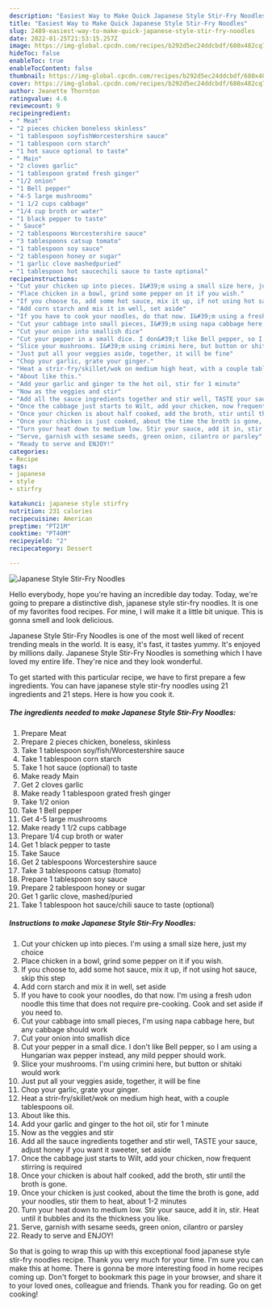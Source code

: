 ```yaml
---
description: "Easiest Way to Make Quick Japanese Style Stir-Fry Noodles"
title: "Easiest Way to Make Quick Japanese Style Stir-Fry Noodles"
slug: 2489-easiest-way-to-make-quick-japanese-style-stir-fry-noodles
date: 2022-01-25T21:53:15.257Z
image: https://img-global.cpcdn.com/recipes/b292d5ec24ddcbdf/680x482cq70/japanese-style-stir-fry-noodles-recipe-main-photo.jpg
hideToc: false
enableToc: true
enableTocContent: false
thumbnail: https://img-global.cpcdn.com/recipes/b292d5ec24ddcbdf/680x482cq70/japanese-style-stir-fry-noodles-recipe-main-photo.jpg
cover: https://img-global.cpcdn.com/recipes/b292d5ec24ddcbdf/680x482cq70/japanese-style-stir-fry-noodles-recipe-main-photo.jpg
author: Jeanette Thornton
ratingvalue: 4.6
reviewcount: 9
recipeingredient:
- " Meat"
- "2 pieces chicken boneless skinless"
- "1 tablespoon soyfishWorcestershire sauce"
- "1 tablespoon corn starch"
- "1 hot sauce optional to taste"
- " Main"
- "2 cloves garlic"
- "1 tablespoon grated fresh ginger"
- "1/2 onion"
- "1 Bell pepper"
- "4-5 large mushrooms"
- "1 1/2 cups cabbage"
- "1/4 cup broth or water"
- "1 black pepper to taste"
- " Sauce"
- "2 tablespoons Worcestershire sauce"
- "3 tablespoons catsup tomato"
- "1 tablespoon soy sauce"
- "2 tablespoon honey or sugar"
- "1 garlic clove mashedpuried"
- "1 tablespoon hot saucechili sauce to taste optional"
recipeinstructions:
- "Cut your chicken up into pieces. I&#39;m using a small size here, just my choice"
- "Place chicken in a bowl, grind some pepper on it if you wish."
- "If you choose to, add some hot sauce, mix it up, if not using hot sauce, skip this step"
- "Add corn starch and mix it in well, set aside"
- "If you have to cook your noodles, do that now. I&#39;m using a fresh udon noodle this time that does not require pre-cooking. Cook and set aside if you need to."
- "Cut your cabbage into small pieces, I&#39;m using napa cabbage here, but any cabbage should work"
- "Cut your onion into smallish dice"
- "Cut your pepper in a small dice. I don&#39;t like Bell pepper, so I am using a Hungarian wax pepper instead, any mild pepper should work."
- "Slice your mushrooms. I&#39;m using crimini here, but button or shitaki would work"
- "Just put all your veggies aside, together, it will be fine"
- "Chop your garlic, grate your ginger."
- "Heat a strir-fry/skillet/wok on medium high heat, with a couple tablespoons oil."
- "About like this."
- "Add your garlic and ginger to the hot oil, stir for 1 minute"
- "Now as the veggies and stir"
- "Add all the sauce ingredients together and stir well, TASTE your sauce, adjust honey if you want it sweeter, set aside"
- "Once the cabbage just starts to Wilt, add your chicken, now frequent stirring is required"
- "Once your chicken is about half cooked, add the broth, stir until the broth is gone."
- "Once your chicken is just cooked, about the time the broth is gone, add your noodles, stir them to heat, about 1-2 minutes"
- "Turn your heat down to medium low. Stir your sauce, add it in, stir. Heat until it bubbles and its the thickness you like."
- "Serve, garnish with sesame seeds, green onion, cilantro or parsley"
- "Ready to serve and ENJOY!"
categories:
- Recipe
tags:
- japanese
- style
- stirfry

katakunci: japanese style stirfry 
nutrition: 231 calories
recipecuisine: American
preptime: "PT21M"
cooktime: "PT40M"
recipeyield: "2"
recipecategory: Dessert

---
```



![Japanese Style Stir-Fry Noodles](https://img-global.cpcdn.com/recipes/b292d5ec24ddcbdf/680x482cq70/japanese-style-stir-fry-noodles-recipe-main-photo.jpg)

Hello everybody, hope you're having an incredible day today. Today, we're going to prepare a distinctive dish, japanese style stir-fry noodles. It is one of my favorites food recipes. For mine, I will make it a little bit unique. This is gonna smell and look delicious.

Japanese Style Stir-Fry Noodles is one of the most well liked of recent trending meals in the world. It is easy, it's fast, it tastes yummy. It's enjoyed by millions daily. Japanese Style Stir-Fry Noodles is something which I have loved my entire life. They're nice and they look wonderful.




To get started with this particular recipe, we have to first prepare a few ingredients. You can have japanese style stir-fry noodles using 21 ingredients and 21 steps. Here is how you cook it.

<!--inarticleads1-->

##### The ingredients needed to make Japanese Style Stir-Fry Noodles:

1. Prepare  Meat
1. Prepare 2 pieces chicken, boneless, skinless
1. Take 1 tablespoon soy/fish/Worcestershire sauce
1. Take 1 tablespoon corn starch
1. Take 1 hot sauce (optional) to taste
1. Make ready  Main
1. Get 2 cloves garlic
1. Make ready 1 tablespoon grated fresh ginger
1. Take 1/2 onion
1. Take 1 Bell pepper
1. Get 4-5 large mushrooms
1. Make ready 1 1/2 cups cabbage
1. Prepare 1/4 cup broth or water
1. Get 1 black pepper to taste
1. Take  Sauce
1. Get 2 tablespoons Worcestershire sauce
1. Take 3 tablespoons catsup (tomato)
1. Prepare 1 tablespoon soy sauce
1. Prepare 2 tablespoon honey or sugar
1. Get 1 garlic clove, mashed/puried
1. Take 1 tablespoon hot sauce/chili sauce to taste (optional)




<!--inarticleads2-->

##### Instructions to make Japanese Style Stir-Fry Noodles:

1. Cut your chicken up into pieces. I&#39;m using a small size here, just my choice
1. Place chicken in a bowl, grind some pepper on it if you wish.
1. If you choose to, add some hot sauce, mix it up, if not using hot sauce, skip this step
1. Add corn starch and mix it in well, set aside
1. If you have to cook your noodles, do that now. I&#39;m using a fresh udon noodle this time that does not require pre-cooking. Cook and set aside if you need to.
1. Cut your cabbage into small pieces, I&#39;m using napa cabbage here, but any cabbage should work
1. Cut your onion into smallish dice
1. Cut your pepper in a small dice. I don&#39;t like Bell pepper, so I am using a Hungarian wax pepper instead, any mild pepper should work.
1. Slice your mushrooms. I&#39;m using crimini here, but button or shitaki would work
1. Just put all your veggies aside, together, it will be fine
1. Chop your garlic, grate your ginger.
1. Heat a strir-fry/skillet/wok on medium high heat, with a couple tablespoons oil.
1. About like this.
1. Add your garlic and ginger to the hot oil, stir for 1 minute
1. Now as the veggies and stir
1. Add all the sauce ingredients together and stir well, TASTE your sauce, adjust honey if you want it sweeter, set aside
1. Once the cabbage just starts to Wilt, add your chicken, now frequent stirring is required
1. Once your chicken is about half cooked, add the broth, stir until the broth is gone.
1. Once your chicken is just cooked, about the time the broth is gone, add your noodles, stir them to heat, about 1-2 minutes
1. Turn your heat down to medium low. Stir your sauce, add it in, stir. Heat until it bubbles and its the thickness you like.
1. Serve, garnish with sesame seeds, green onion, cilantro or parsley
1. Ready to serve and ENJOY!



So that is going to wrap this up with this exceptional food japanese style stir-fry noodles recipe. Thank you very much for your time. I'm sure you can make this at home. There is gonna be more interesting food in home recipes coming up. Don't forget to bookmark this page in your browser, and share it to your loved ones, colleague and friends. Thank you for reading. Go on get cooking!
